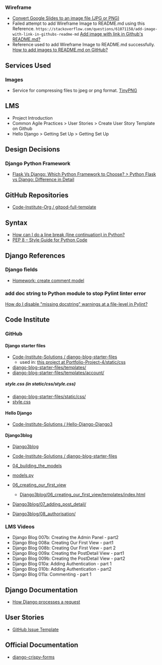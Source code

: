 ### Wireframe
- [Convert Google Slides to an image file (JPG or PNG)](https://youtu.be/K_dU9ncluuQ?t=63)
- Failed attempt to add Wireframe Image to README.md using this Reference. `https://stackoverflow.com/questions/61071158/add-image-with-link-in-githubs-readme-md` [Add image with link in Github's README.md?](https://stackoverflow.com/questions/61071158/add-image-with-link-in-githubs-readme-md)
- Reference used to add Wireframe Image to README.md successfully. [How to add images to README.md on GitHub?](https://stackoverflow.com/questions/14494747/how-to-add-images-to-readme-md-on-github)


## Services Used
### Images
- Service for compressing files to jpeg or png format. [TinyPNG](https://tinypng.com/)

## LMS
- Project Introduction
- Common Agile Practices > User Stories > Create User Story Template on Github
- Hello Django > Getting Set Up > Getting Set Up

## Design Decisions
### Django Python Framework
- [Flask Vs Django: Which Python Framework to Choose? > Python Flask vs Django: Difference in Detail](https://www.interviewbit.com/blog/flask-vs-django/#:~:text=Django%20is%20a%20full%2Dstack,external%20libraries%20and%20minimalist%20features.)

## GitHub Repositories
- [Code-Institute-Org / gitpod-full-template](https://github.com/Code-Institute-Org/gitpod-full-template)

## Syntax
- [How can I do a line break (line continuation) in Python?](https://stackoverflow.com/questions/53162/how-can-i-do-a-line-break-line-continuation-in-python)
- [PEP 8 – Style Guide for Python Code](https://peps.python.org/pep-0008/)

## Django References
### Django fields
- [Homework: create comment model](https://tutorial-extensions.djangogirls.org/en/homework_create_more_models)

### add doc string to Python module to stop Pylint linter error
[How do I disable "missing docstring" warnings at a file-level in Pylint?](https://stackoverflow.com/questions/7877522/how-do-i-disable-missing-docstring-warnings-at-a-file-level-in-pylint)

## Code Institute

###  GitHub

#### Django starter files
- [Code-Institute-Solutions / django-blog-starter-files](https://github.com/Code-Institute-Solutions/django-blog-starter-files)
    - used in: [this project at Portfolio-Project-4/static/css](/Portfolio-Project-4/static/css)
- [django-blog-starter-files/templates/](https://github.com/Code-Institute-Solutions/django-blog-starter-files/tree/master/templates)
- [django-blog-starter-files/templates/account/](https://github.com/Code-Institute-Solutions/django-blog-starter-files/tree/master/templates/account)

##### style.css (in static/css/style.css)
- [django-blog-starter-files/static/css/](https://github.com/Code-Institute-Solutions/django-blog-starter-files/tree/master/static/css)
- [style.css](https://github.com/Code-Institute-Solutions/django-blog-starter-files/blob/master/static/css/style.css)

#### Hello Django
- [Code-Institute-Solutions / Hello-Django-Django3](https://github.com/Code-Institute-Solutions/Hello-Django-Django3)

#### Django3blog
- [Django3blog](https://github.com/Code-Institute-Solutions/Django3blog)
- [Code-Institute-Solutions / django-blog-starter-files](https://github.com/Code-Institute-Solutions/django-blog-starter-files/tree/master/templates)
- [04_building_the_models](https://github.com/Code-Institute-Solutions/Django3blog/tree/master/04_building_the_models)
- [models.py](https://github.com/Code-Institute-Solutions/Django3blog/blob/master/04_building_the_models/blog/models.py)

- [06_creating_our_first_view](https://github.com/Code-Institute-Solutions/Django3blog/tree/master/06_creating_our_first_view)
    - [Django3blog/06_creating_our_first_view/templates/index.html](https://github.com/Code-Institute-Solutions/Django3blog/blob/master/06_creating_our_first_view/templates/index.html)

- [Django3blog/07_adding_post_detail/](https://github.com/Code-Institute-Solutions/Django3blog/tree/master/07_adding_post_detail)
- [Django3blog/08_authorisation/](https://github.com/Code-Institute-Solutions/Django3blog/tree/master/08_authorisation)

### LMS Videos
- Django Blog 007b: Creating the Admin Panel - part2
- Django Blog 008a: Creating Our First View - part1
- Django Blog 008b: Creating Our First View - part 2
- Django Blog 009a: Creating the PostDetail View - part1
- Django Blog 009b: Creating the PostDetail View - part2
- Django Blog 010a: Adding Authentication - part 1
- Django Blog 010b: Adding Authentication - part2
- Django Blog 011a: Commenting - part 1

## Django Documentation
- [How Django processes a request](https://docs.djangoproject.com/en/3.2/topics/http/urls/#how-django-processes-a-request)

## User Stories
- [GitHub Issue Template](https://youtu.be/2gsDUx7PDYo?t=23)

## Official Documentation
- [django-crispy-forms](django-crispy-forms.readthedocs.io/en/latest/index.html)
